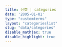 ```yaml
---
title: 分类 | categories
date: '2005-01-01'
type: "customterms"
layout: "categorieslist"
slug: "data/categories"
disable_mathjax: true
disable_highlight: true
---
```


